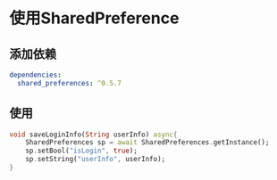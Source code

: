 # 使用SharedPreference

## 添加依赖

```yml
dependencies:
  shared_preferences: ^0.5.7
```

## 使用

```dart
void saveLoginInfo(String userInfo) async{
    SharedPreferences sp = await SharedPreferences.getInstance();
    sp.setBool("isLogin", true);
    sp.setString("userInfo", userInfo);
}
```

